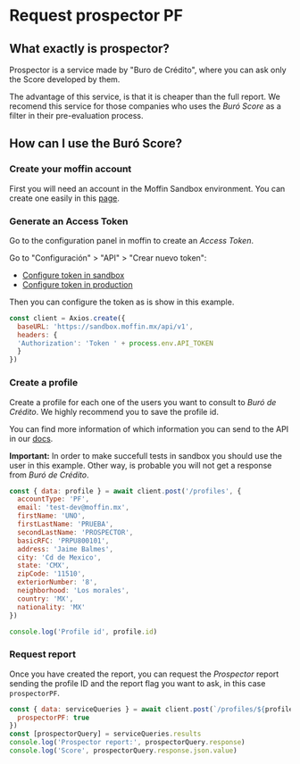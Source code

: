  # Request prospector PF
 
## What exactly is prospector?
Prospector is a service made by "Buro de Crédito", where
you can ask only the Score developed by them.

The advantage of this service, is that it is cheaper than
the full report. We recomend this service for those
companies who uses the *Buró Score* as a filter in their
pre-evaluation process.

## How can I use the Buró Score?

### Create your moffin account
First you will need an account in the Moffin Sandbox
environment. You can create one easily in this
[page](https://moffin.mx/sign_up).

### Generate an Access Token
Go to the configuration panel in moffin to create an
*Access Token*.

Go to "Configuración" > "API" > "Crear nuevo token":
* [Configure token in sandbox](https://sandbox.moffin.mx/configuracion/api)
* [Configure token in production](https://app.moffin.mx/configuracion/api)

Then you can configure the token as is show in this example.
``` js
const client = Axios.create({
  baseURL: 'https://sandbox.moffin.mx/api/v1',
  headers: {
  'Authorization': 'Token ' + process.env.API_TOKEN
  }
})
```

### Create a profile
Create a profile for each one of the users you want to
consult to *Buró de Crédito*. We highly recommend you
to save the profile id.

You can find more information of which information you
can send to the API in our [docs](https://moffin.mx/docs).

**Important:** In order to make succefull tests in sandbox
you should use the user in this example. Other way, is
probable you will not get a response from *Buró de Crédito*.
``` js
const { data: profile } = await client.post('/profiles', {
  accountType: 'PF',
  email: 'test-dev@moffin.mx',
  firstName: 'UNO',
  firstLastName: 'PRUEBA',
  secondLastName: 'PROSPECTOR',
  basicRFC: 'PRPU800101',
  address: 'Jaime Balmes',
  city: 'Cd de Mexico',
  state: 'CMX',
  zipCode: '11510',
  exteriorNumber: '8',
  neighborhood: 'Los morales',
  country: 'MX',
  nationality: 'MX'
})

console.log('Profile id', profile.id)
```

### Request report
Once you have created the report, you can request the
*Prospector* report sending the profile ID and the
report flag you want to ask, in this case `prospectorPF`.

``` js
const { data: serviceQueries } = await client.post(`/profiles/${profile.id}/query`, {
  prospectorPF: true
})
const [prospectorQuery] = serviceQueries.results
console.log('Prospector report:', prospectorQuery.response)
console.log('Score', prospectorQuery.response.json.value)
```
